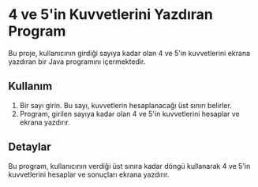 # 4 ve 5'in Kuvvetlerini Yazdıran Program

Bu proje, kullanıcının girdiği sayıya kadar olan 4 ve 5'in kuvvetlerini ekrana yazdıran bir Java programını içermektedir.

## Kullanım

1. Bir sayı girin. Bu sayı, kuvvetlerin hesaplanacağı üst sınırı belirler.
2. Program, girilen sayıya kadar olan 4 ve 5'in kuvvetlerini hesaplar ve ekrana yazdırır.

## Detaylar

Bu program, kullanıcının verdiği üst sınıra kadar döngü kullanarak 4 ve 5'in kuvvetlerini hesaplar ve sonuçları ekrana yazdırır.


